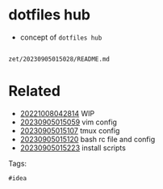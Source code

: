 # dotfiles hub

- concept of `dotfiles hub`

```
```

` zet/20230905015028/README.md `

# Related

- [20221008042814](/zet/20221008042814/README.md) WIP
- [20230905015059](/zet/20230905015059/README.md) vim config
- [20230905015107](/zet/20230905015107/README.md) tmux config
- [20230905015120](/zet/20230905015120/README.md) bash rc file and config
- [20230905015223](/zet/20230905015223/README.md) install scripts

Tags:

    #idea

